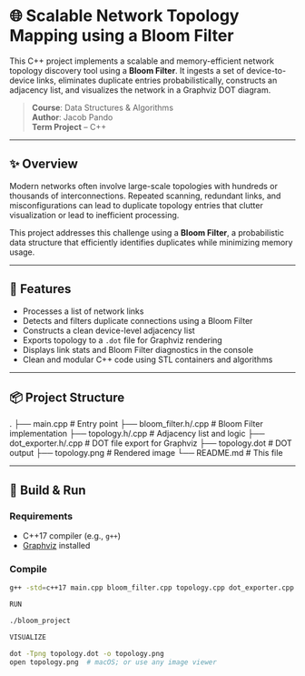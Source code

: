# 🌐 Scalable Network Topology Mapping using a Bloom Filter

This C++ project implements a scalable and memory-efficient network topology discovery tool using a **Bloom Filter**. It ingests a set of device-to-device links, eliminates duplicate entries probabilistically, constructs an adjacency list, and visualizes the network in a Graphviz DOT diagram.

> **Course**: Data Structures & Algorithms  
> **Author**: Jacob Pando  
> **Term Project** – C++

---

## ✨ Overview

Modern networks often involve large-scale topologies with hundreds or thousands of interconnections. Repeated scanning, redundant links, and misconfigurations can lead to duplicate topology entries that clutter visualization or lead to inefficient processing.

This project addresses this challenge using a **Bloom Filter**, a probabilistic data structure that efficiently identifies duplicates while minimizing memory usage.

---

## 🔧 Features

- Processes a list of network links  
- Detects and filters duplicate connections using a Bloom Filter  
- Constructs a clean device-level adjacency list  
- Exports topology to a `.dot` file for Graphviz rendering  
- Displays link stats and Bloom Filter diagnostics in the console  
- Clean and modular C++ code using STL containers and algorithms  

---

## 📦 Project Structure

.
├── main.cpp # Entry point
├── bloom_filter.h/.cpp # Bloom Filter implementation
├── topology.h/.cpp # Adjacency list and logic
├── dot_exporter.h/.cpp # DOT file export for Graphviz
├── topology.dot # DOT output
├── topology.png # Rendered image
└── README.md # This file

---

## 🚀 Build & Run

### Requirements

- C++17 compiler (e.g., `g++`)
- [Graphviz](https://graphviz.org/download/) installed

### Compile

```bash
g++ -std=c++17 main.cpp bloom_filter.cpp topology.cpp dot_exporter.cpp -o bloom_project

RUN

./bloom_project

VISUALIZE

dot -Tpng topology.dot -o topology.png
open topology.png  # macOS; or use any image viewer